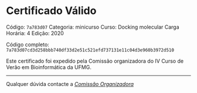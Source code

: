 # Certificado Válido

Código: `7a783d07`
Categoria: minicurso
Curso: Docking molecular
Carga Horária: 4
Edição: 2020


Código completo: `7a783d07cd3d258bbb740df33d2e51c521efd737131e11c04d3e960b3972d510`


Este certificado foi expedido pela Comissão organizadora do IV Curso de Verão em Bioinformática da UFMG.

----

Qualquer dúvida contacte a [_Comissão Organizadora_](<mailto:cursobioinfoufmg@gmail.com$subject=[Certificados]>)

